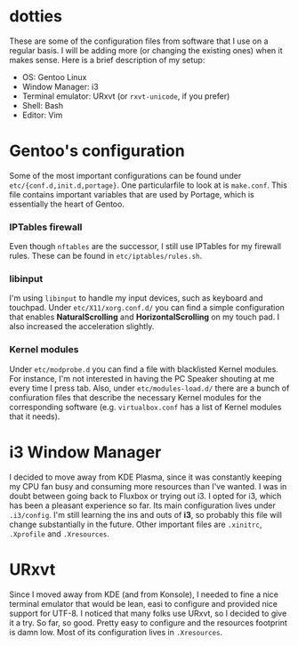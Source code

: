 # dotties

These are some of the configuration files from software that I use on a regular basis. I will be adding more (or changing the existing ones) when it makes sense. Here is a brief description of my setup:

- OS: Gentoo Linux
- Window Manager: i3
- Terminal emulator: URxvt (or `rxvt-unicode`, if you prefer)
- Shell: Bash
- Editor: Vim

# Gentoo's configuration

Some of the most important configurations can be found under `etc/{conf.d,init.d,portage}`. One particularfile to look at is `make.conf`. This file contains important variables that are used by Portage, which is essentially the heart of Gentoo.

### IPTables firewall

Even though `nftables` are the successor, I still use IPTables for my firewall rules. These can be found in `etc/iptables/rules.sh`.

### libinput

I'm using `libinput` to handle my input devices, such as keyboard and touchpad. Under `etc/X11/xorg.conf.d/` you can find a simple configuration that enables **NaturalScrolling** and **HorizontalScrolling** on my touch pad. I also increased the acceleration slightly.

### Kernel modules

Under `etc/modprobe.d` you can find a file with blacklisted Kernel modules. For instance, I'm not interested in having the PC Speaker shouting at me every time I press tab.
Also, under `etc/modules-load.d/` there are a bunch of confiuration files that describe the necessary Kernel modules for the corresponding software (e.g. `virtualbox.conf` has a list of Kernel modules that it needs).

# i3 Window Manager

I decided to move away from KDE Plasma, since it was constantly keeping my CPU fan busy and consuming more resources than I've wanted. I was in doubt between going back to Fluxbox or trying out i3. I opted for i3, which has been a pleasant experience so far. Its main configuration lives under `.i3/config`. I'm still learning the ins and outs of **i3**, so probably this file will change substantially in the future.
Other important files are `.xinitrc`, `.Xprofile` and `.Xresources`.

# URxvt

Since I moved away from KDE (and from Konsole), I needed to fine a nice terminal emulator that would be lean, easi to configure and provided nice support for UTF-8. I noticed that many folks use URxvt, so I decided to give it a try. So far, so good. Pretty easy to configure and the resources footprint is damn low. Most of its configuration lives in `.Xresources`.
